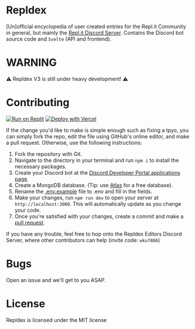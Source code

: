 # Repldex
\[Un\]official encyclopedia of user created entries for the Repl.it Community in general, but mainly the [Repl.it Discord Server](https://repl.it/discord). Contains the Discord bot source code and `Svelte` (API and frontend).

# WARNING
⚠️ Repldex V3 is still under heavy development! ⚠️

# Contributing
[![Run on Replit](https://replit.com/badge/github/repldex/Repldex)](https://replit/com/github/repldex/Repldex)
[![Deploy with Vercel](https://vercel.com/button)](https://vercel.com/new/clone?repository-url=https%3A%2F%2Fgithub.com%2Frepldex%2FRepldex)

If the change you'd like to make is simple enough such as fixing a tpyo, you can simply fork the repo, edit the file using GitHub's online editor, and make a pull request.
Otherwise, use the following instructions:

1. Fork the repository with Git.
2. Navigate to the directory in your terminal and run `npm i` to install the necessary packages.
3. Create your Discord bot at the [Discord Developer Portal applications page](https://discord.com/developers/applications).
4. Create a MongoDB database. (Tip: use [Atlas](https://www.mongodb.com/atlas/database) for a free database).
5. Rename the [.env.example](.env.example) file to .env and fill in the fields.
6. Make your changes, run `npm run dev` to open your server at `http://localhost:3000`. This will automatically update as you change your code.
7. Once you're satisfied with your changes, create a commit and make a [pull request](https://github.com/repldex/Repldex/pulls).

If you have any trouble, feel free to hop onto the Repldex Editors Discord Server, where other contributors can help (invite code: `wku7886`)

# Bugs
Open an issue and we'll get to you ASAP.

# License
Repldex is licensed under the MIT license
